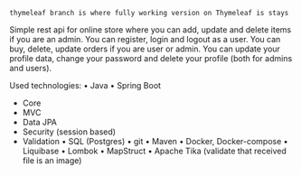 ````
thymeleaf branch is where fully working version on Thymeleaf is stays
````

Simple rest api for online store where you can add, update and delete items if you are an admin.
You can register, login and logout as a user.
You can buy, delete, update orders if you are user or admin.
You can update your profile data, change your password and delete your profile (both for admins and users).

Used technologies:
• Java
• Spring Boot
  - Core
  - MVC
  - Data JPA
  - Security (session based)
  - Validation
• SQL (Postgres)
• git 
• Maven
• Docker, Docker-compose
• Liquibase
• Lombok
• MapStruct
• Apache Tika (validate that received file is an image)
